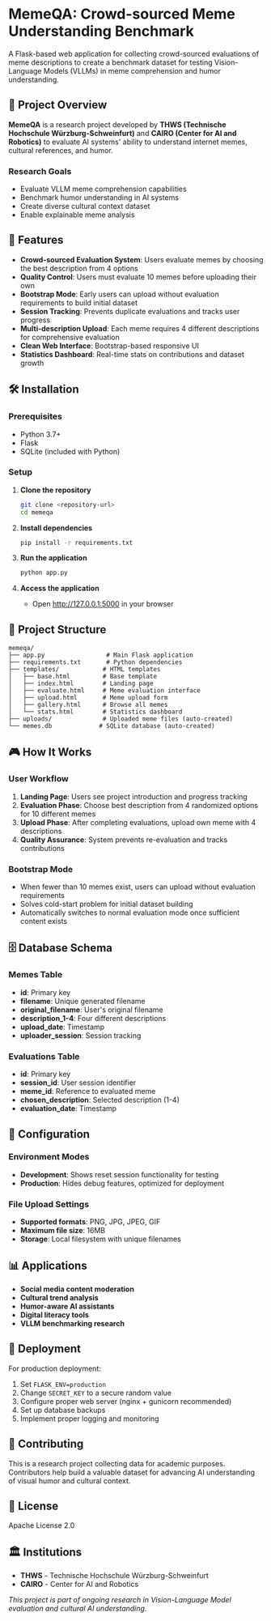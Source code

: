 # MemeQA: Crowd-sourced Meme Understanding Benchmark

A Flask-based web application for collecting crowd-sourced evaluations of meme descriptions to create a benchmark dataset for testing Vision-Language Models (VLLMs) in meme comprehension and humor understanding.

## 🎯 Project Overview

**MemeQA** is a research project developed by **THWS (Technische Hochschule Würzburg-Schweinfurt)** and **CAIRO (Center for AI and Robotics)** to evaluate AI systems' ability to understand internet memes, cultural references, and humor.

### Research Goals
- Evaluate VLLM meme comprehension capabilities
- Benchmark humor understanding in AI systems
- Create diverse cultural context dataset
- Enable explainable meme analysis

## 🚀 Features

- **Crowd-sourced Evaluation System**: Users evaluate memes by choosing the best description from 4 options
- **Quality Control**: Users must evaluate 10 memes before uploading their own
- **Bootstrap Mode**: Early users can upload without evaluation requirements to build initial dataset
- **Session Tracking**: Prevents duplicate evaluations and tracks user progress
- **Multi-description Upload**: Each meme requires 4 different descriptions for comprehensive evaluation
- **Clean Web Interface**: Bootstrap-based responsive UI
- **Statistics Dashboard**: Real-time stats on contributions and dataset growth

## 🛠 Installation

### Prerequisites
- Python 3.7+
- Flask
- SQLite (included with Python)

### Setup
1. **Clone the repository**
   ```bash
   git clone <repository-url>
   cd memeqa
   ```

2. **Install dependencies**
   ```bash
   pip install -r requirements.txt
   ```

3. **Run the application**
   ```bash
   python app.py
   ```

4. **Access the application**
   - Open http://127.0.0.1:5000 in your browser

## 📁 Project Structure

```
memeqa/
├── app.py                 # Main Flask application
├── requirements.txt       # Python dependencies
├── templates/            # HTML templates
│   ├── base.html         # Base template
│   ├── index.html        # Landing page
│   ├── evaluate.html     # Meme evaluation interface
│   ├── upload.html       # Meme upload form
│   ├── gallery.html      # Browse all memes
│   └── stats.html        # Statistics dashboard
├── uploads/              # Uploaded meme files (auto-created)
└── memes.db             # SQLite database (auto-created)
```

## 🎮 How It Works

### User Workflow
1. **Landing Page**: Users see project introduction and progress tracking
2. **Evaluation Phase**: Choose best description from 4 randomized options for 10 different memes
3. **Upload Phase**: After completing evaluations, upload own meme with 4 descriptions
4. **Quality Assurance**: System prevents re-evaluation and tracks contributions

### Bootstrap Mode
- When fewer than 10 memes exist, users can upload without evaluation requirements
- Solves cold-start problem for initial dataset building
- Automatically switches to normal evaluation mode once sufficient content exists

## 🗄 Database Schema

### Memes Table
- **id**: Primary key
- **filename**: Unique generated filename
- **original_filename**: User's original filename
- **description_1-4**: Four different descriptions
- **upload_date**: Timestamp
- **uploader_session**: Session tracking

### Evaluations Table
- **id**: Primary key
- **session_id**: User session identifier
- **meme_id**: Reference to evaluated meme
- **chosen_description**: Selected description (1-4)
- **evaluation_date**: Timestamp

## 🔧 Configuration

### Environment Modes
- **Development**: Shows reset session functionality for testing
- **Production**: Hides debug features, optimized for deployment

### File Upload Settings
- **Supported formats**: PNG, JPG, JPEG, GIF
- **Maximum file size**: 16MB
- **Storage**: Local filesystem with unique filenames

## 📊 Applications

- **Social media content moderation**
- **Cultural trend analysis**
- **Humor-aware AI assistants**
- **Digital literacy tools**
- **VLLM benchmarking research**

## 🚀 Deployment

For production deployment:
1. Set `FLASK_ENV=production`
2. Change `SECRET_KEY` to a secure random value
3. Configure proper web server (nginx + gunicorn recommended)
4. Set up database backups
5. Implement proper logging and monitoring

## 📝 Contributing

This is a research project collecting data for academic purposes. Contributors help build a valuable dataset for advancing AI understanding of visual humor and cultural context.

## 📄 License

Apache License 2.0

## 🏛 Institutions

- **THWS** - Technische Hochschule Würzburg-Schweinfurt
- **CAIRO** - Center for AI and Robotics


*This project is part of ongoing research in Vision-Language Model evaluation and cultural AI understanding.*
